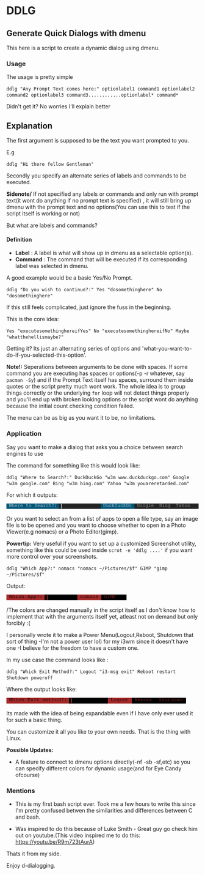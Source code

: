 # DDLG
## Generate Quick Dialogs with dmenu 
This here is a script to create a dynamic dialog using dmenu.

### Usage

The usage is pretty simple

	ddlg "Any Prompt Text comes here:" optionlabel1 command1 optionlabel2 command2 optionlabel3 command3............optionlabel* command*

Didn't get it? No worries I'll explain better

## Explanation

The first argument is supposed to be the text you want prompted to you.

E.g

	ddlg "Hi there fellow Gentleman"

Secondly you specify an alternate series of labels and commands to be executed.

**Sidenote/**
If not specified any labels or commands and only run with prompt text(it wont do anything if no prompt text is specified) , it will still bring up dmenu with the prompt text and no options(You can use this to test if the script itself is working or not)

But what are labels and commands?

#### Definition

- **Label** : A label is what will show up in dmenu as a selectable option(s).
- **Command** : The command that will be executed if its corresponding label was selected in dmenu.

A good example would be a basic Yes/No Prompt.

	ddlg "Do you wish to continue?:" Yes "dosomethinghere" No "dosomethinghere"

If this still feels complicated, just ignore the fuss in the beginning.

This is the core idea:

	Yes "executesomethinghereifYes" No "executesomethinghereifNo" Maybe "whatthehellismaybe?"

Getting it? Its just an alternating series of options and 'what-you-want-to-do-if-you-selected-this-option'.


**Note!:** Seperations between arguments to be done with spaces. If some command you are executing has spaces or options(-p -r whatever, say `pacman -Sy`) and if the Prompt Text itself has spaces, surround them inside quotes or the script pretty much wont work. The whole idea is to group things correctly or the underlying `for` loop will not detect things properly and you'll end up with  broken looking options or the script wont do anything because the initial count checking condition failed.

The menu can be as big as you want it to be, no limitations.

### Application

Say you want to make a dialog that asks you a choice between search engines to use

The command for something like this would look like:

```
ddlg "Where to Search?:" DuckDuckGo "w3m www.duckduckgo.com" Google "w3m google.com" Bing "w3m bing.com" Yahoo "w3m youareretarded.com"

```

For which it outputs:

![Search Engine Example](/screenshots/exse.png)

Or you want to select an from a list of apps to open a file type, say an image file is to be opened and you want to choose whether to open in a Photo Viewer(e.g nomacs) or a Photo Editor(gimp).

**Powertip:** Very useful if you want to set up a customized Screenshot utility, something like this could be used inside `scrot -e 'ddlg ....'` if you want more control over your screenshots.

```
ddlg "Which App?:" nomacs "nomacs ~/Pictures/$f" GIMP "gimp ~/Pictures/$f"

```
Output:

![App Selector](/screenshots/appselect.png)

/The colors are  changed manually in the script itself as I don't know how to implement that with the arguments itself yet, atleast not on demand but only forcibly :( 

I personally wrote it to make a Power Menu(Logout,Reboot, Shutdown that sort of thing -I'm not a power user lol) for my i3wm since it doesn't have one -I believe for the freedom to have a custom one.

In my use case the command looks like :

	ddlg "Which Exit Method?:" Logout "i3-msg exit" Reboot restart Shutdown poweroff

Where the output looks like:

![power menu implementation](/screenshots/mypwrmenu.png)

Its made with the idea of being expandable even if I have only ever used it for such a basic thing.

You can customize it all you like to your own needs. That is the thing with Linux.

**Possible Updates:**
 - A feature to connect to dmenu options directly(-nf -sb -sf,etc) so you can specify different colors for dynamic usage(and for Eye Candy ofcourse)

### Mentions
- This is my first bash script ever. Took me a few hours to write this since I'm pretty confused betwen the similarities and differences between C and bash.

- Was inspired to do this because of Luke Smith - Great guy go check him out on youtube.(This video inspired me to do this: https://youtu.be/R9m723tAurA)

Thats it from my side.

Enjoy d-dialogging.
